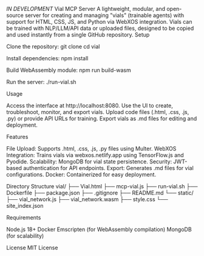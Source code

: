 *IN DEVELOPMENT*
Vial MCP Server
A lightweight, modular, and open-source server for creating and managing "vials" (trainable agents) with support for HTML, CSS, JS, and Python via WebXOS integration. Vials can be trained with NLP/LLM/API data or uploaded files, designed to be copied and used instantly from a single GitHub repository.
Setup

Clone the repository:
git clone <repo-url>
cd vial


Install dependencies:
npm install


Build WebAssembly module:
npm run build-wasm


Run the server:
./run-vial.sh



Usage

Access the interface at http://localhost:8080.
Use the UI to create, troubleshoot, monitor, and export vials.
Upload code files (.html, .css, .js, .py) or provide API URLs for training.
Export vials as .md files for editing and deployment.

Features

File Upload: Supports .html, .css, .js, .py files using Multer.
WebXOS Integration: Trains vials via webxos.netlify.app using TensorFlow.js and Pyodide.
Scalability: MongoDB for vial state persistence.
Security: JWT-based authentication for API endpoints.
Export: Generates .md files for vial configurations.
Docker: Containerized for easy deployment.

Directory Structure
vial/
├── Vial.html
├── mcp-vial.js
├── run-vial.sh
├── Dockerfile
├── package.json
├── .gitignore
├── README.md
└── static/
    ├── vial_network.js
    ├── vial_network.wasm
    ├── style.css
    └── site_index.json

Requirements

Node.js 18+
Docker
Emscripten (for WebAssembly compilation)
MongoDB (for scalability)

License
MIT License
